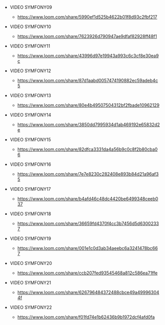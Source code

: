 * VIDEO SYMFONY09
    * https://www.loom.com/share/5990ef1d525b4622b01f8d93c2fbf217
  
* VIDEO SYMFONY10
    * https://www.loom.com/share/7623926d790947ae9dfaf82928ff48f1
    
* VIDEO SYMFONY11
    * https://www.loom.com/share/43996d97e19943a993c6c3cf8e30ea9c
    
* VIDEO SYMFONY12
    * https://www.loom.com/share/87d1aabd0057474190882ec59adeb4c5
    
* VIDEO SYMFONY13
    * https://www.loom.com/share/80e4b49507504312bf2fbade10962129
    
* VIDEO SYMFONY14
    * https://www.loom.com/share/3850dd7995934d1ab469192e65832d2e
    
* VIDEO SYMFONY15
    * https://www.loom.com/share/82dfca3331da4a56b9c0c8f2b80cba06
    
* VIDEO SYMFONY16
    * https://www.loom.com/share/7e7e8230c282408e893b84d21a96af35
    
* VIDEO SYMFONY17
    * https://www.loom.com/share/b4afd46c48dc4420be6499348ceeb037
    
* VIDEO SYMFONY18
    * https://www.loom.com/share/36659fd4370f4cc3b7456d5d63002337
    
* VIDEO SYMFONY19
    * https://www.loom.com/share/001e1c0d3ab34aeebc6a3241478bc667
    
* VIDEO SYMFONY20
    * https://www.loom.com/share/ccb207fed93545468a812c586ea71ffe
    
* VIDEO SYMFONY21
    * https://www.loom.com/share/626796484372488cbce49a499963044f
    
* VIDEO SYMFONY22
    * https://www.loom.com/share/f01fd74e1b62436b9b1972dcf4afd0fa